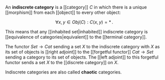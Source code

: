 An **indiscrete category** is a [[category]] $C$ in which there is a unique [[morphism]] from each [[object]] to every other object:

$$
  \forall x,y \in Obj(C) : C(x,y) = *
  \,.
$$

This means that any [[inhabited set|inhabited]] indiscrete category is [[equivalence of categories|equivalent]] to the [[terminal category]].

The functor $Set\to Cat$ sending a set $X$ to the indiscrete category with $X$ as its set of objects is [[right adjoint]] to the [[forgetful functor]] $Cat\to Set$ sending a category to its set of objects.  The [[left adjoint]] to this forgetful functor sends a set $X$ to the [[discrete category]] on $X$.

Indiscrete categories are also called **chaotic** categories.

